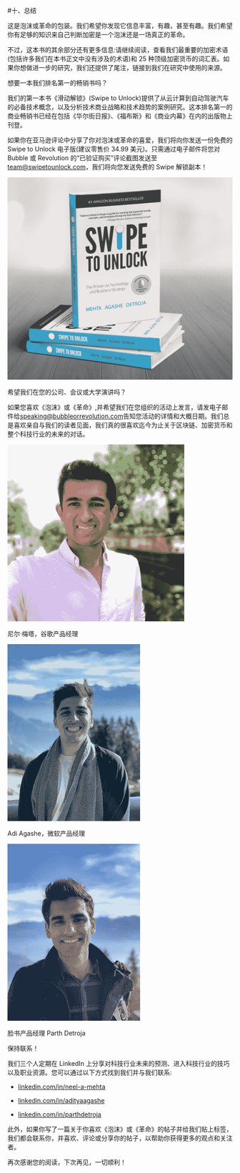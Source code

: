  

#十、总结

这是泡沫或革命的包装。我们希望你发现它信息丰富，有趣，甚至有趣。我们希望你有足够的知识来自己判断加密是一个泡沫还是一场真正的革命。

不过，这本书的其余部分还有更多信息:请继续阅读，查看我们最重要的加密术语(包括许多我们在本书正文中没有涉及的术语)和 25 种顶级加密货币的词汇表。如果你想做进一步的研究，我们还提供了尾注，链接到我们在研究中使用的来源。

 

想要一本我们排名第一的畅销书吗？

我们的第一本书《滑动解锁》(Swipe to Unlock)提供了从云计算到自动驾驶汽车的必备技术概念，以及分析技术商业战略和技术趋势的案例研究。这本排名第一的商业畅销书已经在包括《华尔街日报》、《福布斯》和《商业内幕》在内的出版物上刊登。

如果你在亚马逊评论中分享了你对泡沫或革命的喜爱，我们将向你发送一份免费的 Swipe to Unlock 电子版(建议零售价 34.99 美元)。只需通过电子邮件将您对 Bubble 或 Revolution 的“已验证购买”评论截图发送至[team@swipetounlock.com](mailto:team@swipetounlock.com)，我们将向您发送免费的 Swipe 解锁副本！

![](img/image_rsrc7HN.jpg)

 

希望我们在您的公司、会议或大学演讲吗？

如果您喜欢《泡沫》或《革命》,并希望我们在您组织的活动上发言，请发电子邮件给[speaking@bubbleorrevolution.com](mailto:speaking@bubbleorrevolution.com)告知您活动的详情和大概日期。我们总是喜欢亲自与我们的读者见面，我们真的很喜欢迄今为止关于区块链、加密货币和整个科技行业的未来的对话。

![](img/image_rsrc7HP.jpg)

尼尔·梅塔，谷歌产品经理

![](img/image_rsrc7HR.jpg)

Adi Agashe，微软产品经理

![](img/image_rsrc7HS.jpg)

脸书产品经理 Parth Detroja

 

保持联系！

我们三个人定期在 LinkedIn 上分享对科技行业未来的预测、进入科技行业的技巧以及职业资源。您可以通过以下方式找到我们并与我们联系:

*   [linkedin.com/in/neel-a-mehta](https://www.linkedin.com/in/neel-a-mehta)

*   [linkedin.com/in/adityaagashe](https://www.linkedin.com/in/adityaagashe)

*   [linkedin.com/in/parthdetroja](https://www.linkedin.com/in/parthdetroja)

此外，如果你写了一篇关于你喜欢《泡沫》或《革命》的帖子并给我们贴上标签，我们都会联系你，并喜欢、评论或分享你的帖子，以帮助你获得更多的观点和关注者。

再次感谢您的阅读，下次再见，一切顺利！